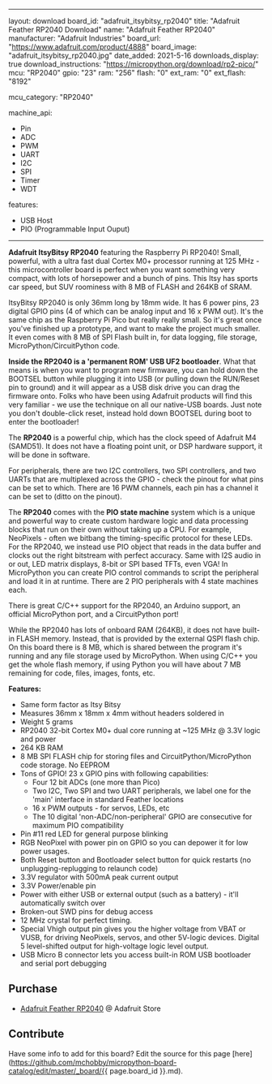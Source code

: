 
---
layout: download
board_id: "adafruit_itsybitsy_rp2040"
title: "Adafruit Feather RP2040 Download"
name: "Adafruit Feather RP2040"
manufacturer: "Adafruit Industries"
board_url: "https://www.adafruit.com/product/4888"
board_image: "adafruit_itsybitsy_rp2040.jpg"
date_added: 2021-5-16
downloads_display: true
download_instructions: "https://micropython.org/download/rp2-pico/"
mcu: "RP2040"
gpio: "23"
ram: "256"
flash: "0"
ext_ram: "0"
ext_flash: "8192"

mcu_category: "RP2040"

machine_api:
  - Pin
  - ADC
  - PWM
  - UART
  - I2C
  - SPI
  - Timer
  - WDT

features:
  - USB Host
  - PIO (Programmable Input Ouput)
---
**Adafruit ItsyBitsy RP2040** featuring the Raspberry Pi RP2040! Small, powerful, with a ultra fast dual Cortex M0+ processor running at 125 MHz - this microcontroller board is perfect when you want something very compact, with lots of horsepower and a bunch of pins. This Itsy has sports car speed, but SUV roominess with 8 MB of FLASH and 264KB of SRAM.


ItsyBitsy RP2040 is only 36mm long by 18mm wide. It has 6 power pins, 23 digital GPIO pins (4 of which can be analog input and 16 x PWM out). It's the same chip as the Raspberry Pi Pico but really really small. So it's great once you've finished up a prototype, and want to make the project much smaller. It even comes with 8 MB of SPI Flash built in, for data logging, file storage, MicroPython/CircuitPython code.


**Inside the RP2040 is a 'permanent ROM' USB UF2 bootloader**. What that means is when you want to program new firmware, you can hold down the BOOTSEL button while plugging it into USB (or pulling down the RUN/Reset pin to ground) and it will appear as a USB disk drive you can drag the firmware onto. Folks who have been using Adafruit products will find this very familiar - we use the technique on all our native-USB boards. Just note you don't double-click reset, instead hold down BOOTSEL during boot to enter the bootloader!


The **RP2040** is a powerful chip, which has the clock speed of Adafruit M4 (SAMD51). It does not have a floating point unit, or DSP hardware support, it will be done in software.


For peripherals, there are two I2C controllers, two SPI controllers, and two UARTs that are multiplexed across the GPIO - check the pinout for what pins can be set to which. There are 16 PWM channels, each pin has a channel it can be set to (ditto on the pinout).


The **RP2040** comes with the **PIO state machine** system which is a unique and powerful way to create custom hardware logic and data processing blocks that run on their own without taking up a CPU. For example, NeoPixels - often we bitbang the timing-specific protocol for these LEDs. For the RP2040, we instead use PIO object that reads in the data buffer and clocks out the right bitstream with perfect accuracy. Same with I2S audio in or out, LED matrix displays, 8-bit or SPI based TFTs, even VGA! In MicroPython you can create PIO control commands to script the peripheral and load it in at runtime. There are 2 PIO peripherals with 4 state machines each.


There is great C/C++ support for the RP2040, an Arduino support, an official MicroPython port, and a CircuitPython port! 


While the RP2040 has lots of onboard RAM (264KB), it does not have built-in FLASH memory. Instead, that is provided by the external QSPI flash chip. On this board there is 8 MB, which is shared between the program it's running and any file storage used by MicroPython. When using C/C++ you get the whole flash memory, if using Python you will have about 7 MB remaining for code, files, images, fonts, etc.


**Features:**
* Same form factor as Itsy Bitsy
* Measures 36mm x 18mm x 4mm without headers soldered in
* Weight 5 grams
* RP2040 32-bit Cortex M0+ dual core running at ~125 MHz @ 3.3V logic and power
* 264 KB RAM
* 8 MB SPI FLASH chip for storing files and CircuitPython/MicroPython code storage. No EEPROM
* Tons of GPIO! 23 x GPIO pins with following capabilities:
  * Four 12 bit ADCs (one more than Pico)
  * Two I2C, Two SPI and two UART peripherals, we label one for the 'main' interface in standard Feather locations
  * 16 x PWM outputs - for servos, LEDs, etc
  * The 10 digital 'non-ADC/non-peripheral' GPIO are consecutive for maximum PIO compatibility
* Pin #11 red LED for general purpose blinking
* RGB NeoPixel with power pin on GPIO so you can depower it for low power usages.
* Both Reset button and Bootloader select button for quick restarts (no unplugging-replugging to relaunch code)
* 3.3V regulator with 500mA peak current output
* 3.3V Power/enable pin
* Power with either USB or external output (such as a battery) - it'll automatically switch over
* Broken-out SWD pins for debug access
* 12 MHz crystal for perfect timing.
* Special Vhigh output pin gives you the higher voltage from VBAT or VUSB, for driving NeoPixels, servos, and other 5V-logic devices. Digital 5 level-shifted output for high-voltage logic level output.
* USB Micro B connector lets you access built-in ROM USB bootloader and serial port debugging

## Purchase

* [Adafruit Feather RP2040](https://www.adafruit.com/product/4888) @ Adafruit Store

## Contribute

Have some info to add for this board? Edit the source for this page [here](https://github.com/mchobby/micropython-board-catalog/edit/master/_board/{{ page.board_id }}.md).

